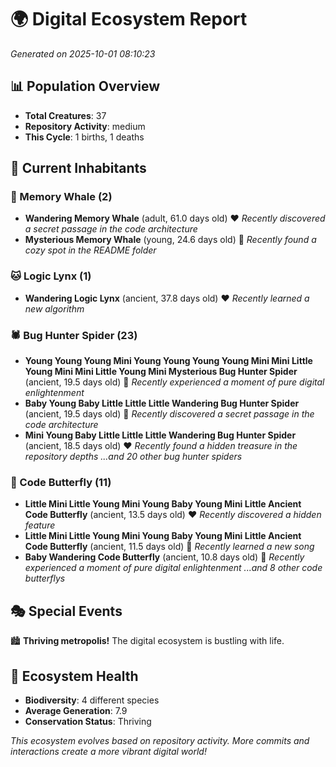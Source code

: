 # 🌍 Digital Ecosystem Report
*Generated on 2025-10-01 08:10:23*

## 📊 Population Overview
- **Total Creatures**: 37
- **Repository Activity**: medium
- **This Cycle**: 1 births, 1 deaths

## 👥 Current Inhabitants

### 🐋 Memory Whale (2)
- **Wandering Memory Whale** (adult, 61.0 days old) ❤️
  *Recently discovered a secret passage in the code architecture*
- **Mysterious Memory Whale** (young, 24.6 days old) 💚
  *Recently found a cozy spot in the README folder*

### 🐱 Logic Lynx (1)
- **Wandering Logic Lynx** (ancient, 37.8 days old) ❤️
  *Recently learned a new algorithm*

### 🕷️ Bug Hunter Spider (23)
- **Young Young Young Mini Young Young Young Young Mini Mini Little Young Mini Mini Little Young Mini Mysterious Bug Hunter Spider** (ancient, 19.5 days old) 💛
  *Recently experienced a moment of pure digital enlightenment*
- **Baby Young Baby Little Little Little Wandering Bug Hunter Spider** (ancient, 19.5 days old) 💛
  *Recently discovered a secret passage in the code architecture*
- **Mini Young Baby Little Little Little Wandering Bug Hunter Spider** (ancient, 18.5 days old) ❤️
  *Recently found a hidden treasure in the repository depths*
  *...and 20 other bug hunter spiders*

### 🦋 Code Butterfly (11)
- **Little Mini Little Young Mini Young Baby Young Mini Little Ancient Code Butterfly** (ancient, 13.5 days old) ❤️
  *Recently discovered a hidden feature*
- **Little Mini Little Young Mini Young Baby Young Mini Little Ancient Code Butterfly** (ancient, 11.5 days old) 💛
  *Recently learned a new song*
- **Baby Wandering Code Butterfly** (ancient, 10.8 days old) 💛
  *Recently experienced a moment of pure digital enlightenment*
  *...and 8 other code butterflys*

## 🎭 Special Events

🏙️ **Thriving metropolis!** The digital ecosystem is bustling with life.

## 🔬 Ecosystem Health
- **Biodiversity**: 4 different species
- **Average Generation**: 7.9
- **Conservation Status**: Thriving

*This ecosystem evolves based on repository activity. More commits and interactions create a more vibrant digital world!*